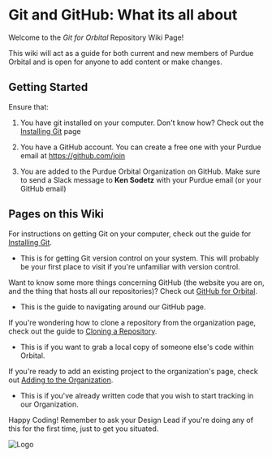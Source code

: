 # Git and GitHub: What its all about

Welcome to the _Git for Orbital_ Repository Wiki Page!

This wiki will act as a guide for both current and new members of Purdue Orbital and is open for anyone to add content or make changes.

## Getting Started

Ensure that:

1) You have git installed on your computer. Don't know how? Check out the [Installing Git](./getting-git.html) page

2) You have a GitHub account. You can create a free one with your Purdue email at https://github.com/join

3) You are added to the Purdue Orbital Organization on GitHub. Make sure to send a Slack message to __Ken Sodetz__ with your Purdue email (or your GitHub email)

## Pages on this Wiki

For instructions on getting Git on your computer, check out the guide for [Installing Git](./getting-git.html).
* This is for getting Git version control on your system. This will probably be your first place to visit if you're unfamiliar with version control.

Want to know some more things concerning GitHub (the website you are on, and the thing that hosts all our repositories)? Check out [GitHub for Orbital](./github-for-orbital.html).
* This is the guide to navigating around our GitHub page.

If you're wondering how to clone a repository from the organization page, check out the guide to [Cloning a Repository](./github-for-orbital.html#getting-a-repository).
* This is if you want to grab a local copy of someone else's code within Orbital.

If you're ready to add an existing project to the organization's page, check out [Adding to the Organization](./adding-to-orbital).
* This is if you've already written code that you wish to start tracking in our Organization.

Happy Coding! Remember to ask your Design Lead if you're doing any of this for the first time, just to get you situated.



![Logo][logo]

[logo]: https://static1.squarespace.com/static/56ce2044d210b8716143af3a/t/5ab34920aa4a99a08a090fe6/1536184129680/?format=1500w
